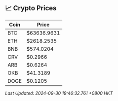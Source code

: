 ## 📈 Crypto Prices

| Coin | Price |
| ---- | ----- |
| BTC | $63636.9631 |
| ETH | $2618.2535 |
| BNB | $574.0204 |
| CRV | $0.2966 |
| ARB | $0.6264 |
| OKB | $41.3189 |
| DOGE | $0.1205 |

_Last Updated: 2024-09-30 19:46:32.761 +0800 HKT_
